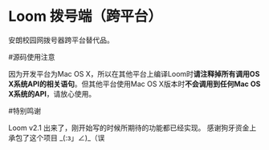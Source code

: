 # Loom 拨号端（跨平台）

安朗校园网拨号器跨平台替代品。

#源码使用注意

因为开发平台为Mac OS X，所以在其他平台上编译Loom时**请注释掉所有调用OS X系统API的相关语句**。但其他平台使用Mac OS X版本时**不会调用到任何Mac OS X系统的API**，请放心使用。

#特别鸣谢

Loom v2.1 出来了，刚开始写的时候所期待的功能都已经实现。
感谢狗牙资金上承包了这个项目 \_(:з」∠)\_（误
